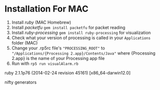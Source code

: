 # Installation For MAC
1. Install *ruby* (MAC Homebrew)
2. Install *packetfu* `gem install packetfu` for packet reading
3. Install *ruby-processing* `gem install ruby-processing` for visualization
4. Check what your version of processing is called in your `Applications` folder (MAC)
5. Change your .rp5rc file's `"PROCESSING_ROOT"` to  `"/Applications/{Processing 2.app}/Contents/Java"` where {Processing 2.app} is the name of your Processing app file
6. Run with `rp5 run visualAlarm.rb`




ruby 2.1.1p76 (2014-02-24 revision 45161) [x86_64-darwin12.0]

nifty generators